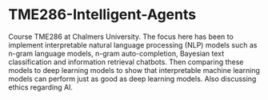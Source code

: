 # TME286-Intelligent-Agents
Course TME286 at Chalmers University. The focus here has been to implement interpretable natural language processing (NLP) models such as n-gram language models, n-gram auto-completion, Bayesian text classification and information retrieval chatbots. Then comparing these models to deep learning models to show that interpretable machine learning models can perform just as good as deep learning models. Also discussing ethics regarding AI.

